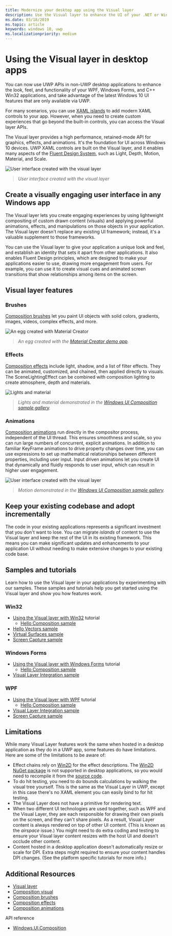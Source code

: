 ```yaml
---
title: Modernize your desktop app using the Visual layer
description: Use the Visual layer to enhance the UI of your .NET or Win32 desktop app.
ms.date: 03/18/2019
ms.topic: article
keywords: windows 10, uwp
ms.localizationpriority: medium
---
```


# Using the Visual layer in desktop apps

You can now use UWP APIs in non-UWP desktop applications to enhance the look, feel, and functionality of your WPF, Windows Forms, and C++ Win32 applications, and take advantage of the latest Windows 10 UI features that are only available via UWP.

For many scenarios, you can use [XAML islands](xaml-islands.md) to add modern XAML controls to your app. However, when you need to create custom experiences that go beyond the built-in controls, you can access the Visual layer APIs.

The Visual layer provides a high performance, retained-mode API for graphics, effects, and animations. It's the foundation for UI across Windows 10 devices. UWP XAML controls are built on the Visual layer, and it enables many aspects of the [Fluent Design System](/windows/uwp/design/fluent-design-system/index), such as Light, Depth, Motion, Material, and Scale.

![User interface created with the visual layer](images/visual-layer-interop/pull-to-animate.gif)

> _User interface created with the visual layer_

## Create a visually engaging user interface in any Windows app

The Visual layer lets you create engaging experiences by using lightweight compositing of custom drawn content (visuals) and applying powerful animations, effects, and manipulations on those objects in your application. The Visual layer doesn't replace any existing UI framework; instead, it's a valuable supplement to those frameworks.

You can use the Visual layer to give your application a unique look and feel, and establish an identity that sets it apart from other applications. It also enables Fluent Design principles, which are designed to make your applications easier to use, drawing more engagement from users. For example, you can use it to create visual cues and animated screen transitions that show relationships among items on the screen.

## Visual layer features

### Brushes

[Composition brushes](/windows/uwp/composition/composition-brushes) let you paint UI objects with solid colors, gradients, images, videos, complex effects, and more.

![An egg created with Material Creator](images/visual-layer-interop/egg.gif)

> _An egg created with the [Material Creator demo app](https://github.com/Microsoft/WindowsCompositionSamples/tree/master/Demos/MaterialCreator)._

### Effects

[Composition effects](/windows/uwp/composition/composition-effects) include light, shadow, and a list of filter effects. They can be animated, customized, and chained, then applied directly to visuals. The SceneLightingEffect can be combined with composition lighting to create atmosphere, depth and materials.

![Lights and material](images/visual-layer-interop/light-interop.gif)

> _Lights and material demonstrated in the [Windows UI Composition sample gallery](https://github.com/Microsoft/WindowsCompositionSamples/tree/master/SampleGallery)._

### Animations

[Composition animations](/windows/uwp/composition/composition-animation) run directly in the compositor process, independent of the UI thread. This ensures smoothness and scale, so you can run large numbers of concurrent, explicit animations. In addition to familiar KeyFrame animations to drive property changes over time, you can use expressions to set up mathematical relationships between different properties, including user input. Input driven animations let you create UI that dynamically and fluidly responds to user input, which can result in higher user engagement.

![User interface created with the visual layer](images/visual-layer-interop/swipe-scroller.gif)

> _Motion demonstrated in the [Windows UI Composition sample gallery](https://github.com/Microsoft/WindowsCompositionSamples/tree/master/SampleGallery)._

## Keep your existing codebase and adopt incrementally

The code in your existing applications represents a significant investment that you don't want to lose. You can migrate _islands_ of content to use the Visual layer and keep the rest of the UI in its existing framework. This means you can make significant updates and enhancements to your application UI without needing to make extensive changes to your existing code base.

## Samples and tutorials

Learn how to use the Visual layer in your applications by experimenting with our samples. These samples and tutorials help you get started using the Visual layer and show you how features work.

### Win32

- [Using the Visual layer with Win32](using-the-visual-layer-with-win32.md) tutorial
  - [Hello Composition sample](https://github.com/Microsoft/Windows.UI.Composition-Win32-Samples/tree/master/cpp/HelloComposition)
- [Hello Vectors sample](https://github.com/Microsoft/Windows.UI.Composition-Win32-Samples/tree/master/cpp/HelloVectors)
- [Virtual Surfaces sample](https://github.com/Microsoft/Windows.UI.Composition-Win32-Samples/tree/master/cpp/VirtualSurfaces)
- [Screen Capture sample](https://github.com/Microsoft/Windows.UI.Composition-Win32-Samples/tree/master/cpp/ScreenCaptureforHWND)

### Windows Forms

- [Using the Visual layer with Windows Forms](using-the-visual-layer-with-windows-forms.md) tutorial
  - [Hello Composition sample](https://github.com/Microsoft/Windows.UI.Composition-Win32-Samples/tree/master/dotnet/WinForms/HelloComposition)
- [Visual Layer Integration sample](https://github.com/Microsoft/Windows.UI.Composition-Win32-Samples/tree/master/dotnet/WinForms/VisualLayerIntegration)

### WPF

- [Using the Visual layer with WPF](using-the-visual-layer-with-wpf.md) tutorial
  - [Hello Composition sample](https://github.com/Microsoft/Windows.UI.Composition-Win32-Samples/tree/master/dotnet/WPF/HelloComposition)
- [Visual Layer Integration sample](https://github.com/Microsoft/Windows.UI.Composition-Win32-Samples/tree/master/dotnet/WPF/VisualLayerIntegration)
- [Screen Capture sample](https://github.com/Microsoft/Windows.UI.Composition-Win32-Samples/tree/master/dotnet/WPF/ScreenCapture)

## Limitations

While many Visual Layer features work the same when hosted in a desktop application as they do in a UWP app, some features do have limitations. Here are some of the limitations to be aware of:

- Effect chains rely on [Win2D](http://microsoft.github.io/Win2D/html/Introduction.htm) for the effect descriptions. The [Win2D NuGet package](https://www.nuget.org/packages/Win2D.uwp) is not supported in desktop applications, so you would need to recompile it from the [source code](https://github.com/Microsoft/Win2D).
- To do hit testing, you need to do bounds calculations by walking the visual tree yourself. This is the same as the Visual Layer in UWP, except in this case there's no XAML element you can easily bind to for hit testing.
- The Visual Layer does not have a primitive for rendering text.
- When two different UI technologies are used together, such as WPF and the Visual Layer, they are each responsible for drawing their own pixels on the screen, and they can't share pixels. As a result, Visual Layer content is always rendered on top of other UI content. (This is known as the _airspace_ issue.) You might need to do extra coding and testing to ensure your Visual layer content resizes with the host UI and doesn't occlude other content.
- Content hosted in a desktop application doesn't automatically resize or scale for DPI. Extra steps might required to ensure your content handles DPI changes. (See the platform specific tutorials for more info.)

## Additional Resources

- [Visual layer](/windows/uwp/composition/visual-layer)
- [Composition visual](/windows/uwp/composition/composition-visual-tree)
- [Composition brushes](/windows/uwp/composition/composition-brushes)
- [Composition effects](/windows/uwp/composition/composition-effects)
- [Composition animations](/windows/uwp/composition/composition-animation)

API reference

- [Windows.UI.Composition](/uwp/api/Windows.UI.Composition)